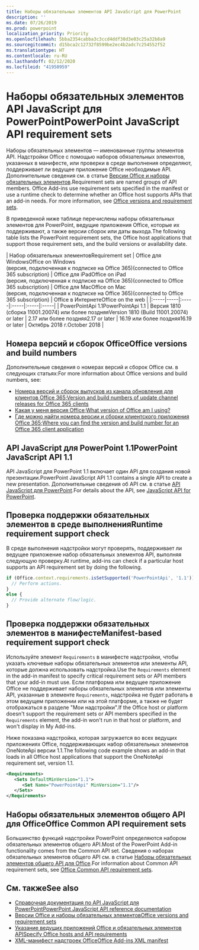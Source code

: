 ```yaml
---
title: Наборы обязательных элементов API JavaScript для PowerPoint
description: ''
ms.date: 07/26/2019
ms.prod: powerpoint
localization_priority: Priority
ms.openlocfilehash: 5bba2354cabba3c3ccd4ddf38d3e03c25a32b8a9
ms.sourcegitcommit: d15bca2c12732f8599be2ec4b2adc7c254552f52
ms.translationtype: HT
ms.contentlocale: ru-RU
ms.lasthandoff: 02/12/2020
ms.locfileid: "41950959"
---
```

# <a name="powerpoint-javascript-api-requirement-sets"></a><span data-ttu-id="75bed-102">Наборы обязательных элементов API JavaScript для PowerPoint</span><span class="sxs-lookup"><span data-stu-id="75bed-102">PowerPoint JavaScript API requirement sets</span></span>

<span data-ttu-id="75bed-p101">Наборы обязательных элементов — именованные группы элементов API. Надстройки Office с помощью наборов обязательных элементов, указанных в манифесте, или проверки в среде выполнения определяют, поддерживает ли ведущее приложение Office необходимые API. Дополнительные сведения см. в статье [Версии Office и наборы обязательных элементов](/office/dev/add-ins/develop/office-versions-and-requirement-sets).</span><span class="sxs-lookup"><span data-stu-id="75bed-p101">Requirement sets are named groups of API members. Office Add-ins use requirement sets specified in the manifest or use a runtime check to determine whether an Office host supports APIs that an add-in needs. For more information, see [Office versions and requirement sets](/office/dev/add-ins/develop/office-versions-and-requirement-sets).</span></span>

<span data-ttu-id="75bed-106">В приведенной ниже таблице перечислены наборы обязательных элементов для PowerPoint, ведущие приложения Office, которые их поддерживают, а также версии сборок или даты выхода.</span><span class="sxs-lookup"><span data-stu-id="75bed-106">The following table lists the PowerPoint requirement sets, the Office host applications that support those requirement sets, and the build versions or availability date.</span></span>

|  <span data-ttu-id="75bed-107">Набор обязательных элементов</span><span class="sxs-lookup"><span data-stu-id="75bed-107">Requirement set</span></span>  |  <span data-ttu-id="75bed-108">Office для Windows</span><span class="sxs-lookup"><span data-stu-id="75bed-108">Office on Windows</span></span><br><span data-ttu-id="75bed-109">(версия, подключенная к подписке на Office 365)</span><span class="sxs-lookup"><span data-stu-id="75bed-109">(connected to Office 365 subscription)</span></span>  |  <span data-ttu-id="75bed-110">Office для iPad</span><span class="sxs-lookup"><span data-stu-id="75bed-110">Office on iPad</span></span><br><span data-ttu-id="75bed-111">(версия, подключенная к подписке на Office 365)</span><span class="sxs-lookup"><span data-stu-id="75bed-111">(connected to Office 365 subscription)</span></span>  |  <span data-ttu-id="75bed-112">Office для Mac</span><span class="sxs-lookup"><span data-stu-id="75bed-112">Office on Mac</span></span><br><span data-ttu-id="75bed-113">(версия, подключенная к подписке на Office 365)</span><span class="sxs-lookup"><span data-stu-id="75bed-113">(connected to Office 365 subscription)</span></span>  | <span data-ttu-id="75bed-114">Office в Интернете</span><span class="sxs-lookup"><span data-stu-id="75bed-114">Office on the web</span></span> |
|:-----|-----|:-----|:-----|:-----|:-----|
| <span data-ttu-id="75bed-115">PowerPointApi 1.1</span><span class="sxs-lookup"><span data-stu-id="75bed-115">PowerPointApi 1.1</span></span> | <span data-ttu-id="75bed-116">Версия 1810 (сборка 11001.20074) или более поздняя</span><span class="sxs-lookup"><span data-stu-id="75bed-116">Version 1810 (Build 11001.20074) or later</span></span> | <span data-ttu-id="75bed-117">2.17 или более поздняя</span><span class="sxs-lookup"><span data-stu-id="75bed-117">2.17 or later</span></span> | <span data-ttu-id="75bed-118">16.19 или более поздняя</span><span class="sxs-lookup"><span data-stu-id="75bed-118">16.19 or later</span></span> | <span data-ttu-id="75bed-119">Октябрь 2018 г.</span><span class="sxs-lookup"><span data-stu-id="75bed-119">October 2018</span></span> |

## <a name="office-versions-and-build-numbers"></a><span data-ttu-id="75bed-120">Номера версий и сборок Office</span><span class="sxs-lookup"><span data-stu-id="75bed-120">Office versions and build numbers</span></span>

<span data-ttu-id="75bed-121">Дополнительные сведения о номерах версий и сборок Office см. в следующих статьях:</span><span class="sxs-lookup"><span data-stu-id="75bed-121">For more information about Office versions and build numbers, see:</span></span>

- <span data-ttu-id="75bed-122">[Номера версий и сборок выпусков из канала обновления для клиентов Office 365](https://support.office.com/article/version-and-build-numbers-of-update-channel-releases-ae942449-1fca-4484-898b-a933ea23def7);</span><span class="sxs-lookup"><span data-stu-id="75bed-122">[Version and build numbers of update channel releases for Office 365 clients](https://support.office.com/article/version-and-build-numbers-of-update-channel-releases-ae942449-1fca-4484-898b-a933ea23def7)</span></span>
- <span data-ttu-id="75bed-123">[Какая у меня версия Office](https://support.office.com/article/What-version-of-Office-am-I-using-932788b8-a3ce-44bf-bb09-e334518b8b19);</span><span class="sxs-lookup"><span data-stu-id="75bed-123">[What version of Office am I using?](https://support.office.com/article/What-version-of-Office-am-I-using-932788b8-a3ce-44bf-bb09-e334518b8b19)</span></span>
- <span data-ttu-id="75bed-124">[Где можно найти номера версии и сборки клиентского приложения Office 365](https://support.office.com/article/version-and-build-numbers-of-update-channel-releases-ae942449-1fca-4484-898b-a933ea23def7);</span><span class="sxs-lookup"><span data-stu-id="75bed-124">[Where you can find the version and build number for an Office 365 client application](https://support.office.com/article/version-and-build-numbers-of-update-channel-releases-ae942449-1fca-4484-898b-a933ea23def7)</span></span>

## <a name="powerpoint-javascript-api-11"></a><span data-ttu-id="75bed-125">API JavaScript для PowerPoint 1.1</span><span class="sxs-lookup"><span data-stu-id="75bed-125">PowerPoint JavaScript API 1.1</span></span>

<span data-ttu-id="75bed-126">API JavaScript для PowerPoint 1.1 включает один API для создания новой презентации.</span><span class="sxs-lookup"><span data-stu-id="75bed-126">PowerPoint JavaScript API 1.1 contains a single API to create a new presentation.</span></span> <span data-ttu-id="75bed-127">Дополнительные сведения об API см. в статье [API JavaScript для PowerPoint](../../powerpoint/powerpoint-add-ins.md).</span><span class="sxs-lookup"><span data-stu-id="75bed-127">For details about the API, see [JavaScript API for PowerPoint](../../powerpoint/powerpoint-add-ins.md).</span></span>

## <a name="runtime-requirement-support-check"></a><span data-ttu-id="75bed-128">Проверка поддержки обязательных элементов в среде выполнения</span><span class="sxs-lookup"><span data-stu-id="75bed-128">Runtime requirement support check</span></span>

<span data-ttu-id="75bed-129">В среде выполнения надстройки могут проверять, поддерживает ли ведущее приложение набор обязательных элементов API, выполняя следующую проверку.</span><span class="sxs-lookup"><span data-stu-id="75bed-129">At runtime, add-ins can check if a particular host supports an API requirement set by doing the following.</span></span>

```js
if (Office.context.requirements.isSetSupported('PowerPointApi', '1.1')) {
  // Perform actions.
}
else {
  // Provide alternate flow/logic.
}
```

## <a name="manifest-based-requirement-support-check"></a><span data-ttu-id="75bed-130">Проверка поддержки обязательных элементов в манифесте</span><span class="sxs-lookup"><span data-stu-id="75bed-130">Manifest-based requirement support check</span></span>

<span data-ttu-id="75bed-131">Используйте элемент `Requirements` в манифесте надстройки, чтобы указать ключевые наборы обязательных элементов или элементы API, которые должна использовать надстройка.</span><span class="sxs-lookup"><span data-stu-id="75bed-131">Use the `Requirements` element in the add-in manifest to specify critical requirement sets or API members that your add-in must use.</span></span> <span data-ttu-id="75bed-132">Если платформа или ведущее приложение Office не поддерживает наборы обязательных элементов или элементы API, указанные в элементе `Requirements`, надстройка не будет работать в этом ведущем приложении или на этой платформе, а также не будет отображаться в разделе "Мои надстройки".</span><span class="sxs-lookup"><span data-stu-id="75bed-132">If the Office host or platform doesn't support the requirement sets or API members specified in the `Requirements` element, the add-in won't run in that host or platform, and won't display in My Add-ins.</span></span>

<span data-ttu-id="75bed-133">Ниже показана надстройка, которая загружается во всех ведущих приложениях Office, поддерживающих набор обязательных элементов OneNoteApi версии 1.1.</span><span class="sxs-lookup"><span data-stu-id="75bed-133">The following code example shows an add-in that loads in all Office host applications that support the OneNoteApi requirement set, version 1.1.</span></span>

```xml
<Requirements>
   <Sets DefaultMinVersion="1.1">
      <Set Name="PowerPointApi" MinVersion="1.1"/>
   </Sets>
</Requirements>
```

## <a name="office-common-api-requirement-sets"></a><span data-ttu-id="75bed-134">Наборы обязательных элементов общего API для Office</span><span class="sxs-lookup"><span data-stu-id="75bed-134">Office Common API requirement sets</span></span>

<span data-ttu-id="75bed-135">Большинство функций надстройки PowerPoint определяются набором обязательных элементов общего API.</span><span class="sxs-lookup"><span data-stu-id="75bed-135">Most of the PowerPoint Add-in functionality comes from the Common API set.</span></span> <span data-ttu-id="75bed-136">Сведения о наборах обязательных элементов общего API см. в статье [Наборы обязательных элементов общего API для Office](office-add-in-requirement-sets.md).</span><span class="sxs-lookup"><span data-stu-id="75bed-136">For information about Common API requirement sets, see [Office Common API requirement sets](office-add-in-requirement-sets.md).</span></span>

## <a name="see-also"></a><span data-ttu-id="75bed-137">См. также</span><span class="sxs-lookup"><span data-stu-id="75bed-137">See also</span></span>

- [<span data-ttu-id="75bed-138">Справочная документация по API JavaScript для PowerPoint</span><span class="sxs-lookup"><span data-stu-id="75bed-138">PowerPoint JavaScript API reference documentation</span></span>](/javascript/api/powerpoint)
- [<span data-ttu-id="75bed-139">Версии Office и наборы обязательных элементов</span><span class="sxs-lookup"><span data-stu-id="75bed-139">Office versions and requirement sets</span></span>](/office/dev/add-ins/develop/office-versions-and-requirement-sets)
- [<span data-ttu-id="75bed-140">Указание ведущих приложений Office и обязательных элементов API</span><span class="sxs-lookup"><span data-stu-id="75bed-140">Specify Office hosts and API requirements</span></span>](/office/dev/add-ins/develop/specify-office-hosts-and-api-requirements)
- [<span data-ttu-id="75bed-141">XML-манифест надстроек Office</span><span class="sxs-lookup"><span data-stu-id="75bed-141">Office Add-ins XML manifest</span></span>](/office/dev/add-ins/develop/add-in-manifests)
